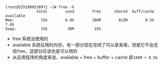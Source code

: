 
```
[root@SZX1000538971 ~]# free -h
              total        used        free      shared  buff/cache   available
Mem:            15G        6.8G        186M        912M        8.5G        7.4G
Swap:           15G         30M         15G

```

- free 系统没使用的
- available 系统征用的内存，有一部分现在空闲了可以拿来用，但是它不会还给free，这部分应该也是可以用的
- 从应用程序的角度来说，available  = free + buffer + cache  即`186M + 8.5G`


